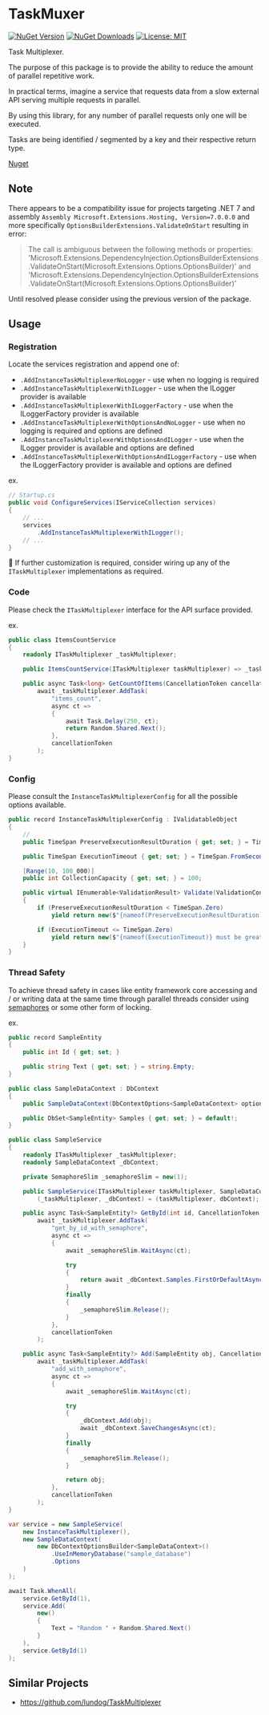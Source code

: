# TaskMuxer

[![NuGet Version](https://img.shields.io/nuget/v/TaskMuxer)](https://www.nuget.org/packages/TaskMuxer)
[![NuGet Downloads](https://img.shields.io/nuget/dt/TaskMuxer)](https://www.nuget.org/packages/TaskMuxer)
[![License: MIT](https://img.shields.io/badge/License-MIT-yellow.svg)](https://github.com/fiakkasa/TaskMuxer/blob/master/LICENSE)

Task Multiplexer.

The purpose of this package is to provide the ability to reduce the amount of parallel repetitive work.

In practical terms, imagine a service that requests data from a slow external API serving multiple requests in parallel.

By using this library, for any number of parallel requests only one will be executed.

Tasks are being identified / segmented by a key and their respective return type.

[Nuget](https://www.nuget.org/packages/TaskMuxer/)

## Note

There appears to be a compatibility issue for projects targeting .NET 7 and assembly `Assembly Microsoft.Extensions.Hosting, Version=7.0.0.0` and more specifically `OptionsBuilderExtensions.ValidateOnStart` resulting in error:

> The call is ambiguous between the following methods or properties: 'Microsoft.Extensions.DependencyInjection.OptionsBuilderExtensions.ValidateOnStart<TOptions>(Microsoft.Extensions.Options.OptionsBuilder<TOptions>)' and 'Microsoft.Extensions.DependencyInjection.OptionsBuilderExtensions.ValidateOnStart<TOptions>(Microsoft.Extensions.Options.OptionsBuilder<TOptions>)'

Until resolved please consider using the previous version of the package.

## Usage

### Registration

Locate the services registration and append one of:

- `.AddInstanceTaskMultiplexerNoLogger` - use when no logging is required
- `.AddInstanceTaskMultiplexerWithILogger` - use when the ILogger provider is available
- `.AddInstanceTaskMultiplexerWithILoggerFactory` - use when the ILoggerFactory provider is available
- `.AddInstanceTaskMultiplexerWithOptionsAndNoLogger` - use when no logging is required and options are defined
- `.AddInstanceTaskMultiplexerWithOptionsAndILogger` - use when the ILogger provider is available and options are defined
- `.AddInstanceTaskMultiplexerWithOptionsAndILoggerFactory` - use when the ILoggerFactory provider is available and options are defined

ex.

```csharp
// Startup.cs
public void ConfigureServices(IServiceCollection services)
{
    // ...
    services
        .AddInstanceTaskMultiplexerWithILogger();
    // ...
}
```

📝 If further customization is required, consider wiring up any of the `ITaskMultiplexer` implementations as required.

### Code

Please check the `ITaskMultiplexer` interface for the API surface provided.

ex.

```csharp
public class ItemsCountService
{
    readonly ITaskMultiplexer _taskMultiplexer;

    public ItemsCountService(ITaskMultiplexer taskMultiplexer) => _taskMultiplexer = taskMultiplexer;

    public async Task<long> GetCountOfItems(CancellationToken cancellationToken = default) =>
        await _taskMultiplexer.AddTask(
            "items_count",
            async ct =>
            {
                await Task.Delay(250, ct);
                return Random.Shared.Next();
            },
            cancellationToken
        );
}
```

### Config

Please consult the `InstanceTaskMultiplexerConfig` for all the possible options available.

```csharp
public record InstanceTaskMultiplexerConfig : IValidatableObject
{
    //
    public TimeSpan PreserveExecutionResultDuration { get; set; } = TimeSpan.Zero;

    public TimeSpan ExecutionTimeout { get; set; } = TimeSpan.FromSeconds(30);

    [Range(10, 100_000)]
    public int CollectionCapacity { get; set; } = 100;

    public virtual IEnumerable<ValidationResult> Validate(ValidationContext validationContext)
    {
        if (PreserveExecutionResultDuration < TimeSpan.Zero)
            yield return new($"{nameof(PreserveExecutionResultDuration)} must be equal or greater than {TimeSpan.Zero}", new[] { nameof(ExecutionTimeout) });

        if (ExecutionTimeout <= TimeSpan.Zero)
            yield return new($"{nameof(ExecutionTimeout)} must be greater than {TimeSpan.Zero}", new[] { nameof(ExecutionTimeout) });
    }
}
```

### Thread Safety

To achieve thread safety in cases like entity framework core accessing and / or writing data at the same time through parallel threads consider using [semaphores](https://learn.microsoft.com/en-us/dotnet/api/system.threading.semaphoreslim) or some other form of locking.

ex.

```csharp
public record SampleEntity
{
    public int Id { get; set; }

    public string Text { get; set; } = string.Empty;
}

public class SampleDataContext : DbContext
{
    public SampleDataContext(DbContextOptions<SampleDataContext> options) : base(options) { }

    public DbSet<SampleEntity> Samples { get; set; } = default!;
}

public class SampleService
{
    readonly ITaskMultiplexer _taskMultiplexer;
    readonly SampleDataContext _dbContext;

    private SemaphoreSlim _semaphoreSlim = new(1);

    public SampleService(ITaskMultiplexer taskMultiplexer, SampleDataContext dbContext) =>
        (_taskMultiplexer, _dbContext) = (taskMultiplexer, dbContext);

    public async Task<SampleEntity?> GetById(int id, CancellationToken cancellationToken = default) =>
        await _taskMultiplexer.AddTask(
            "get_by_id_with_semaphore",
            async ct =>
            {
                await _semaphoreSlim.WaitAsync(ct);

                try
                {
                    return await _dbContext.Samples.FirstOrDefaultAsync(x => x.Id == id, ct);
                }
                finally
                {
                    _semaphoreSlim.Release();
                }
            },
            cancellationToken
        );

    public async Task<SampleEntity?> Add(SampleEntity obj, CancellationToken cancellationToken = default) =>
        await _taskMultiplexer.AddTask(
            "add_with_semaphore",
            async ct =>
            {
                await _semaphoreSlim.WaitAsync(ct);

                try
                {
                    _dbContext.Add(obj);
                    await _dbContext.SaveChangesAsync(ct);
                }
                finally
                {
                    _semaphoreSlim.Release();
                }

                return obj;
            },
            cancellationToken
        );
}

var service = new SampleService(
    new InstanceTaskMultiplexer(),
    new SampleDataContext(
        new DbContextOptionsBuilder<SampleDataContext>()
            .UseInMemoryDatabase("sample_database")
            .Options
    )
);

await Task.WhenAll(
    service.GetById(1),
    service.Add(
        new()
        {
            Text = "Random " + Random.Shared.Next()
        }
    ),
    service.GetById(1)
);
```

## Similar Projects

- https://github.com/lundog/TaskMultiplexer
